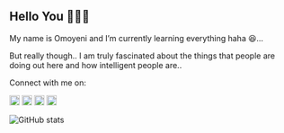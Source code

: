 ## Hello You 🙋🏾‍♀️

My name is Omoyeni and I’m currently learning everything haha 😆...

But really though.. I am truly fascinated about the things that people are doing out here and how intelligent people are..

Connect with me on:

[<img src='https://cdn.jsdelivr.net/npm/simple-icons@3.0.1/icons/github.svg' alt='github' height='18'>](https://github.com/OmoyeniO)  [<img src='https://cdn.jsdelivr.net/npm/simple-icons@3.0.1/icons/instagram.svg' alt='instagram' height='18'>](https://www.instagram.com/yeni.dipe/)  [<img src='https://cdn.jsdelivr.net/npm/simple-icons@3.0.1/icons/twitter.svg' alt='twitter' height='18'>](https://twitter.com/yenny_dipe) [<img src='https://cdn.jsdelivr.net/npm/simple-icons@3.0.1/icons/linkedin.svg' alt='linkedin' height='18'>](https://www.linkedin.com/in/omoyeni-ogundipe)

![GitHub stats](https://github-readme-stats.vercel.app/api?username=OmoyeniO&show_icons=true)  

<!---
OmoyeniO/OmoyeniO is a ✨ special ✨ repository because its `README.md` (this file) appears on your GitHub profile.
You can click the Preview link to take a look at your changes.
--->
